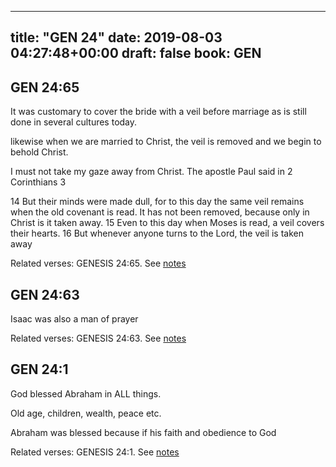 
---
title: "GEN 24"
date: 2019-08-03 04:27:48+00:00
draft: false
book: GEN
---

## GEN 24:65

It was customary to cover the bride with a veil before marriage as is still done in several cultures today.

likewise when we are married to Christ, the veil is removed and we begin to behold Christ. 

I must not take my gaze away from Christ. The apostle Paul said in 2 Corinthians 3


14 But their minds were made dull, for to this day the same veil remains when the old covenant is read. It has not been removed, because only in Christ is it taken away. 15 Even to this day when Moses is read, a veil covers their hearts. 16 But whenever anyone turns to the Lord, the veil is taken away

Related verses: GENESIS 24:65. See [notes](https://my.bible.com/notes/3222976005325709971)


## GEN 24:63

Isaac was also a man of prayer

Related verses: GENESIS 24:63. See [notes](https://my.bible.com/notes/3222484729660694962)


## GEN 24:1

God blessed Abraham in ALL things.

Old age, children, wealth, peace etc.

Abraham was blessed because if his faith and obedience to God

Related verses: GENESIS 24:1. See [notes](https://my.bible.com/notes/3222472290848203095)

